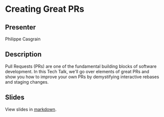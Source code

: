# Creating Great PRs

 ## Presenter

 Philippe Casgrain

 ## Description

 Pull Requests (PRs) are one of the fundamental building blocks of software development. In this Tech Talk, we'll go over elements of great PRs and show you how to improve your own PRs by demystifying interactive rebases and staging changes.

 ## Slides

View slides in [markdown](Presentation/Creating-Great-PRs.md).